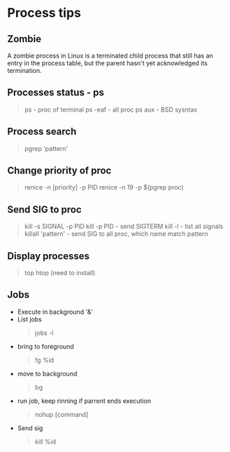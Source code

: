 # Process tips

## Zombie
A zombie process in Linux is a terminated child process that still has an entry in the process table, but the parent hasn't yet acknowledged its termination.

## Processes status - ps
> ps - proc of terminal
> ps -eaf - all proc
> ps aux - BSD sysntax

## Process search
> pgrep 'pattern'

## Change priority of proc
> renice -n [priority] -p PID
> renice -n 19 -p $(pgrep proc)

## Send SIG to proc
> kill -s SIGNAL -p PID
> kill -p PID - send SIGTERM
> kill -l - list all signals
> killall 'pattern' - send SIG to all proc, which name match pattern

## Display processes
> top
> htop  (need to install)

## Jobs
- Execute in background '&'
- List jobs
  > jobs -l
- bring to foreground
  > fg %id
- move to background
  > bg 
- run job, keep rinning if parrent ends execution
  > nohup [command]
- Send sig
  > kill %id
